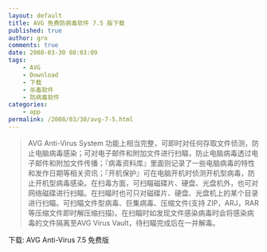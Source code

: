 ```yaml
---
layout: default
title: AVG 免费防病毒软件 7.5 版下载
published: true
author: gro
comments: true
date: 2008-03-30 08:03:09
tags:
    - AVG
    - Download
    - 下载
    - 杀毒软件
    - 防病毒软件
categories:
    - app
permalink: /2008/03/30/avg-7-5.html
---
```

> AVG Anti-Virus System 功能上相当完整，可即时对任何存取文件侦测，防止电脑病毒感染；可对电子邮件和附加文件进行扫瞄，防止电脑病毒透过电子邮件和附加文件传播；『病毒资料库』里面则记录了一些电脑病毒的特性和发作日期等相关资讯；『开机保护』可在电脑开机时侦测开机型病毒，防止开机型病毒感染。在扫毒方面，可扫瞄磁碟片、硬盘、光盘机外，也可对网络磁碟进行扫瞄。在扫瞄时也可只对磁碟片、硬盘、光盘机上的某个目录进行扫瞄。可扫瞄文件型病毒、巨集病毒、压缩文件(支持 ZIP，ARJ，RAR等压缩文件即时解压缩扫描)。在扫瞄时如发现文件感染病毒时会将感染病毒的文件隔离至AVG Virus VauIt，待扫瞄完成后在一并解毒。

下载: AVG Anti-Virus 7.5 免费版